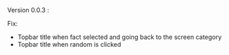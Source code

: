 Version 0.0.3 :

Fix:
 - Topbar title when fact selected and going back to the screen category
 - Topbar title when random is clicked